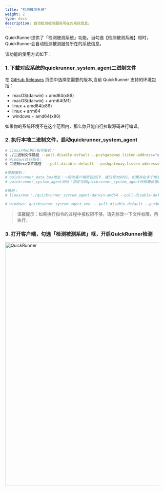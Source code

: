```yaml
---
title: "检测被测系统"
weight: 2
type: docs
description: 自动检测被测服务所在的系统信息。
---
```

QuickRunner提供了「检测被测系统」功能，当勾选【检测被测系统】框时，QuickRunner会自动检测被测服务所在的系统信息。

该功能的使用方式如下：
###  1. 下载对应系统的quickrunner_system_agent二进制文件

在 [GitHub Releases][releases] 页面中选择您需要的版本,当前 QuickRunner 支持的环境包括：

- macOS(darwin) + amd64(x86)
- macOS(darwin) + arm64(M1)
- linux + amd64(x86)
- linux + arm64
- windows + amd64(x86)

如果你的系统环境不在这个范围内，那么你只能自行拉取源码进行编译。

###  2. 执行本地二进制文件，启动quickrunner_system_agent
```bash
# Linux/Mac执行指令格式：
$ ./二进制文件路径 --pull.disable-default --pushgateway.listen-address="quickrunner_data_bus地址:端口号"  --ip="quickrunner_system_agent地址" --collector.disable-defaults --collector.cpu --collector.meminfo --collector.diskstats --collector.netdev
# Windows执行指令:
$ 二进制exe文件路径  --pull.disable-default --pushgateway.listen-address="quickrunner_data_bus地址:端口号" --ip="quickrunner_system_agent地址" --collectors.enabled="cpu,os,cs,logical_disk,net"

#参数解析：
# quickrunner_data_bus地址：一般为客户端所在的IP，端口号为9091。如果存在多个地址使用|分割，如："127.0.0.1:9091|192.168.1.2:9091"。该参数用于给客户端上报数据。
# quickrunner_system_agent地址：指定当前quickrunner_system_agent所部署设备的ip地址，如果未设置，默认第一个非回环ipv4地址。

#举例：
# linux/mac：./quickrunner_system_agent-darwin-amd64 --pull.disable-default --pushgateway.listen-address="127.0.0.1:5331"  --ip=127.0.0.1 --collector.disable-defaults --collector.cpu --collector.meminfo --collector.diskstats --collector.netdev

# windows: quickrunner_system_agent.exe  --pull.disable-default --pushgateway.listen-address="127.0.0.1:5331" --ip=127.0.0.1 --collectors.enabled="cpu,os,cs,logical_disk,net"
```
>温馨提示：如果执行指令的过程中报权限不够，请先修改一下文件权限，再执行。

###  3. 打开客户端，勾选「检测被测系统」框，开启QuickRunner检测
<img src="/image/QuickRunner/direction/device_info.png" alt="QuickRunner" width="800">

[releases]:
[github-actions]: